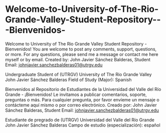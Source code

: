 # Welcome-to-University-of-The-Rio-Grande-Valley-Student-Repository---Bienvenidos-
Welcome to University of The Rio Grande Valley Student Repository - Bienvenidos! You are welcome to post any comments, support, questions, or more. For any questions, please send me a message or contact me here myself or by email. Created by: John Javier Sánchez Balderas, Student Email: johnjavier.sanchezbalderas01@utrgv.edu


Undergraduate Student of (UTRGV) University of The Rio Grande Valley
John Javier Sánchez Balderas
Field of Study (Major): Spanish


Bienvenidos al Repositorio de Estudiantes de la Universidad del Valle del Río Grande - ¡Bienvenidos! Le invitamos a publicar comentarios, soporte, preguntas o más. Para cualquier pregunta, por favor envíeme un mensaje o contácteme aquí mismo o por correo electrónico. Creado por: John Javier Sánchez Balderas, Student Email: johnjavier.sanchezbalderas01@utrgv.edu

Estudiante de pregrado de (UTRGV) Universidad del Valle del Río Grande
John Javier Sánchez Balderas
Campo de estudio (especialización): español
